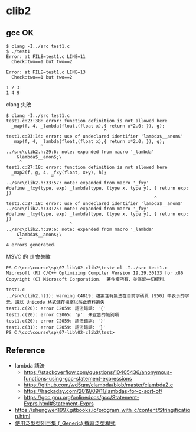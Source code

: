 # clib2

## gcc OK

```
$ clang -I../src test1.c
$ ./test1
Error: at FILE=test1.c LINE=11
  Check:two==1 but two==2

Error: at FILE=test1.c LINE=13
  Check:two==1 but two==2

1 2 3
1 4 9
```

clang 失敗

```
$ clang -I../src test1.c
test1.c:23:38: error: function definition is not allowed here
  _map(f, 4, _lambda(float,(float x),{ return x*2.0; }), g); 
                                     ^
test1.c:23:14: error: use of undeclared identifier 'lambda$__anon$'
  _map(f, 4, _lambda(float,(float x),{ return x*2.0; }), g);
             ^
../src\clib2.h:29:6: note: expanded from macro '_lambda'
    &lambda$__anon$;\
     ^
test1.c:27:18: error: function definition is not allowed here
  _map2(f, g, 4, _fxy(float, x+y), h);
                 ^
../src\clib2.h:33:57: note: expanded from macro '_fxy'
#define _fxy(type, exp) _lambda(type, (type x, type y), { return exp; })
                                                        ^
test1.c:27:18: error: use of undeclared identifier 'lambda$__anon$'
../src\clib2.h:33:25: note: expanded from macro '_fxy'
#define _fxy(type, exp) _lambda(type, (type x, type y), { return exp; })
                        ^
../src\clib2.h:29:6: note: expanded from macro '_lambda'
    &lambda$__anon$;\
     ^
4 errors generated.
```

MSVC 的 cl 會失敗

```
PS C:\ccc\course\sp\07-lib\02-clib2\test> cl -I../src test1.c
Microsoft (R) C/C++ Optimizing Compiler Version 19.29.30133 for x86
Copyright (C) Microsoft Corporation.  著作權所有，並保留一切權利。

test1.c
../src\clib2.h(1): warning C4819: 檔案含有無法在目前字碼頁 (950) 中表示的字元。請以 Unicode 格式儲存檔案以防止資料遺失
test1.c(20): error C2059: 語法錯誤: '{'
test1.c(20): error C2065: 'p': 未宣告的識別項
test1.c(20): error C2059: 語法錯誤: ')'
test1.c(31): error C2059: 語法錯誤: '}'
PS C:\ccc\course\sp\07-lib\02-clib2\test>
```

## Reference

* lambda 語法
    * https://stackoverflow.com/questions/10405436/anonymous-functions-using-gcc-statement-expressions
    * https://github.com/wd5gnr/clambda/blob/master/clambda2.c
    * https://hackaday.com/2019/09/11/lambdas-for-c-sort-of/
    * https://gcc.gnu.org/onlinedocs/gcc/Statement-Exprs.html#Statement-Exprs
* https://shengwen1997.gitbooks.io/program_with_c/content/Stringification.html
* [使用泛型型別巨集 (_Generic) 撰寫泛型程式](https://opensourcedoc.com/c-programming/generics-with-generic-selection/)
